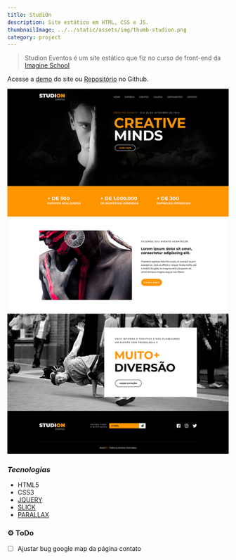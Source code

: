 ```yaml
---
title: StudiOn
description: Site estático em HTML, CSS e JS.
thumbnailImage: ../../static/assets/img/thumb-studion.png
category: project
---
```


> Studion Eventos é um site estático que fiz no curso de front-end da [Imagine School](http://imagineschool.com.br/)

Acesse a [demo](https://studion.netlify.app) do site ou [Repositório](https://github.com/GuiSAlmeida/studion) no Github.

![Layout](../assets/layout-home.jpg)

### __*Tecnologias*__
* HTML5
* CSS3
* [JQUERY](http://jquery.com/)
* [SLICK](http://kenwheeler.github.io/slick/)
* [PARALLAX](http://pixelcog.github.io/parallax.js/)

### ⚙️ **ToDo**
* [ ] Ajustar bug google map da página contato

